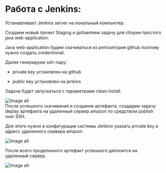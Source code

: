 # Работа с Jenkins:  

Устанавливает Jenkins server на локальный компьютер. 

Создаем новый проект Staging и добавляем задачу для сборки простого java web-application.  

Java web-application будем скачиваться из репозитория github поэтому нужно создать credentional.  

Далее генерируем ssh-пару:  

- private key установлен на github  

- public key установлен на jenkins  

Задача будет запускаться с параметрами clean install.  


![Image alt](https://github.com/impalla215/Dev-Ops/blob/master/screens/Jenkins2.jpg)  
После успешного скачивания и создания артефакта, создадим задачу deplay артефакта на удаленный сервер amazon по средством publish over SSH.  

Для этого нужно в конфигурации системы Jenkins указать private key и адресс удаленного сервера amazon  


![Image alt](https://github.com/impalla215/Dev-Ops/blob/master/screens/Jenkins1.jpg)  



После всего проделанного артефакт успешного деплоится на удаленный сервер. 



![Image alt](https://github.com/impalla215/Dev-Ops/blob/master/screens/Jenkins3.jpg)  







